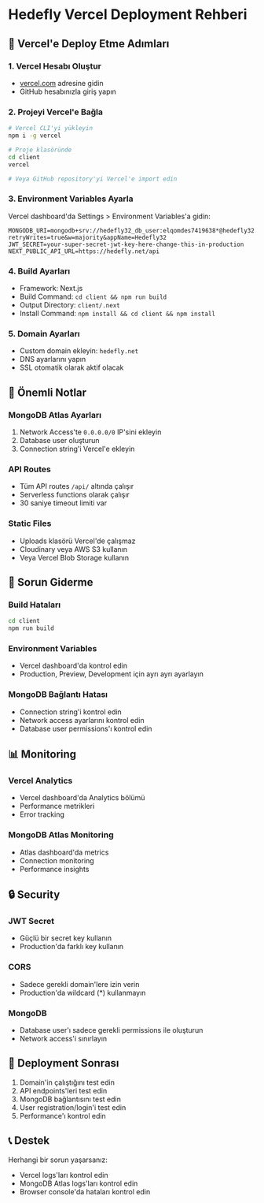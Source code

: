 # Hedefly Vercel Deployment Rehberi

## 🚀 Vercel'e Deploy Etme Adımları

### 1. Vercel Hesabı Oluştur
- [vercel.com](https://vercel.com) adresine gidin
- GitHub hesabınızla giriş yapın

### 2. Projeyi Vercel'e Bağla
```bash
# Vercel CLI'yi yükleyin
npm i -g vercel

# Proje klasöründe
cd client
vercel

# Veya GitHub repository'yi Vercel'e import edin
```

### 3. Environment Variables Ayarla
Vercel dashboard'da Settings > Environment Variables'a gidin:

```
MONGODB_URI=mongodb+srv://hedefly32_db_user:elqomdes7419638*@hedefly32.px22byg.mongodb.net/hedefly?retryWrites=true&w=majority&appName=Hedefly32
JWT_SECRET=your-super-secret-jwt-key-here-change-this-in-production
NEXT_PUBLIC_API_URL=https://hedefly.net/api
```

### 4. Build Ayarları
- Framework: Next.js
- Build Command: `cd client && npm run build`
- Output Directory: `client/.next`
- Install Command: `npm install && cd client && npm install`

### 5. Domain Ayarları
- Custom domain ekleyin: `hedefly.net`
- DNS ayarlarını yapın
- SSL otomatik olarak aktif olacak

## 🔧 Önemli Notlar

### MongoDB Atlas Ayarları
1. Network Access'te `0.0.0.0/0` IP'sini ekleyin
2. Database user oluşturun
3. Connection string'i Vercel'e ekleyin

### API Routes
- Tüm API routes `/api/` altında çalışır
- Serverless functions olarak çalışır
- 30 saniye timeout limiti var

### Static Files
- Uploads klasörü Vercel'de çalışmaz
- Cloudinary veya AWS S3 kullanın
- Veya Vercel Blob Storage kullanın

## 🐛 Sorun Giderme

### Build Hataları
```bash
cd client
npm run build
```

### Environment Variables
- Vercel dashboard'da kontrol edin
- Production, Preview, Development için ayrı ayrı ayarlayın

### MongoDB Bağlantı Hatası
- Connection string'i kontrol edin
- Network access ayarlarını kontrol edin
- Database user permissions'ı kontrol edin

## 📊 Monitoring

### Vercel Analytics
- Vercel dashboard'da Analytics bölümü
- Performance metrikleri
- Error tracking

### MongoDB Atlas Monitoring
- Atlas dashboard'da metrics
- Connection monitoring
- Performance insights

## 🔒 Security

### JWT Secret
- Güçlü bir secret key kullanın
- Production'da farklı key kullanın

### CORS
- Sadece gerekli domain'lere izin verin
- Production'da wildcard (*) kullanmayın

### MongoDB
- Database user'ı sadece gerekli permissions ile oluşturun
- Network access'i sınırlayın

## 🚀 Deployment Sonrası

1. Domain'in çalıştığını test edin
2. API endpoints'leri test edin
3. MongoDB bağlantısını test edin
4. User registration/login'i test edin
5. Performance'ı kontrol edin

## 📞 Destek

Herhangi bir sorun yaşarsanız:
- Vercel logs'ları kontrol edin
- MongoDB Atlas logs'ları kontrol edin
- Browser console'da hataları kontrol edin
